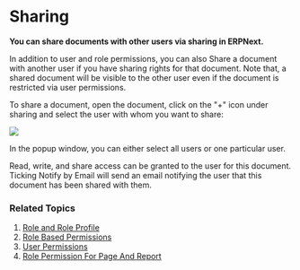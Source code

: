 <!-- add-breadcrumbs -->
# Sharing

**You can share documents with other users via sharing in ERPNext.**

In addition to user and role permissions, you can also Share a document with another user if you have sharing rights for that document. Note that, a shared document will be visible to the other user even if the document is restricted via user permissions.

To share a document, open the document, click on the "+" icon under sharing and select the user with whom you want to share:

<img class="screenshot" src="{{docs_base_url}}/assets/img/setup/users/share.png">

In the popup window, you can either select all users or one particular user.

Read, write, and share access can be granted to the user for this document.
Ticking Notify by Email will send an email notifying the user that this document has been shared with them.

### Related Topics
1. [Role and Role Profile](/docs/user/manual/en/setting-up/users-and-permissions/role-and-role-profile)
1. [Role Based Permissions](/docs/user/manual/en/setting-up/users-and-permissions/role-based-permissions)
1. [User Permissions](/docs/user/manual/en/setting-up/users-and-permissions/user-permissions)
1. [Role Permission For Page And Report](/docs/user/manual/en/setting-up/users-and-permissions/role-permission-for-page-and-report)
